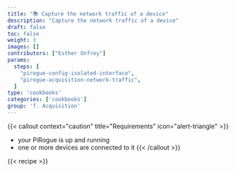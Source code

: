 ```yaml
---
title: "📚 Capture the network traffic of a device"
description: "Capture the network traffic of a device"
draft: false
toc: false
weight: 3
images: []
contributors: ["Esther Onfroy"]
params:
  steps: [
    "pirogue-config-isolated-interface",
    "pirogue-acquisition-network-traffic",
  ]
type: 'cookbooks'
categories: ['cookbooks']
group: 'f. Acquisition'
---
```


{{< callout context="caution" title="Requirements" icon="alert-triangle" >}}
* your PiRogue is up and running
* one or more devices are connected to it
{{< /callout >}}

{{< recipe >}}